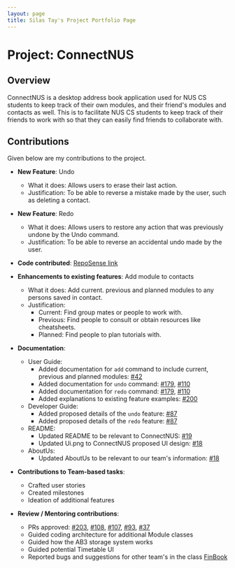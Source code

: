 ```yaml
---
layout: page
title: Silas Tay's Project Portfolio Page
---
```


# Project: ConnectNUS

## Overview
ConnectNUS is a desktop address book application used for NUS CS students to keep track of their own modules, and their friend's modules and contacts as well. This is to facilitate NUS CS students to keep track of their friends to work with so that they can easily find friends to collaborate with.

## Contributions
Given below are my contributions to the project.

* **New Feature**: Undo
  * What it does: Allows users to erase their last action.
  * Justification: To be able to reverse a mistake made by the user, such as deleting a contact.


* **New Feature**: Redo
  * What it does: Allows users to restore any action that was previously undone by the Undo command.
  * Justification: To be able to reverse an accidental undo made by the user.


* **Code contributed**: [RepoSense link](https://nus-cs2103-ay2223s1.github.io/tp-dashboard/?search=silastsl&breakdown=true&sort=groupTitle&sortWithin=title&since=2022-09-16&timeframe=commit&mergegroup=&groupSelect=groupByRepos&checkedFileTypes=other~test-code~docs~functional-code)


* **Enhancements to existing features**: Add module to contacts
  * What it does: Add current. previous and planned modules to any persons saved in contact.
  * Justification:
    * Current: Find group mates or people to work with.
    * Previous: Find people to consult or obtain resources like cheatsheets.
    * Planned: Find people to plan tutorials with.


* **Documentation**:
  * User Guide:
    * Added documentation for `add` command to include current, previous and planned modules: [#42](https://github.com/AY2223S1-CS2103T-T14-4/tp/pull/42)
    * Added documentation for `undo` command: [#179](https://github.com/AY2223S1-CS2103T-T14-4/tp/pull/179), [#110](https://github.com/AY2223S1-CS2103T-T14-4/tp/pull/110)
    * Added documentation for `redo` command: [#179](https://github.com/AY2223S1-CS2103T-T14-4/tp/pull/179), [#110](https://github.com/AY2223S1-CS2103T-T14-4/tp/pull/110)
    * Added explanations to existing feature examples: [#200](https://github.com/AY2223S1-CS2103T-T14-4/tp/pull/200)
  * Developer Guide:
    * Added proposed details of the `undo` feature: [#87](https://github.com/AY2223S1-CS2103T-T14-4/tp/pull/87)
    * Added proposed details of the `redo` feature: [#87](https://github.com/AY2223S1-CS2103T-T14-4/tp/pull/87)
  * README:
    * Updated README to be relevant to ConnectNUS: [#19](https://github.com/AY2223S1-CS2103T-T14-4/tp/pull/19)
    * Updated Ui.png to ConnectNUS proposed UI design: [#18](https://github.com/AY2223S1-CS2103T-T14-4/tp/pull/18)
  * AboutUs:
    * Updated AboutUs to be relevant to our team's information: [#18](https://github.com/AY2223S1-CS2103T-T14-4/tp/pull/18)

* **Contributions to Team-based tasks**:
  * Crafted user stories
  * Created milestones
  * Ideation of additional features

* **Review / Mentoring contributions**:
  * PRs approved: [#203](https://github.com/AY2223S1-CS2103T-T14-4/tp/pull/203), [#108](https://github.com/AY2223S1-CS2103T-T14-4/tp/pull/108), [#107](https://github.com/AY2223S1-CS2103T-T14-4/tp/pull/107), [#93](https://github.com/AY2223S1-CS2103T-T14-4/tp/pull/93), [#37](https://github.com/AY2223S1-CS2103T-T14-4/tp/pull/37)
  * Guided coding architecture for additional Module classes
  * Guided how the AB3 storage system works
  * Guided potential Timetable UI
  * Reported bugs and suggestions for other team's in the class [FinBook](https://github.com/SilasTSL/ped/issues)
